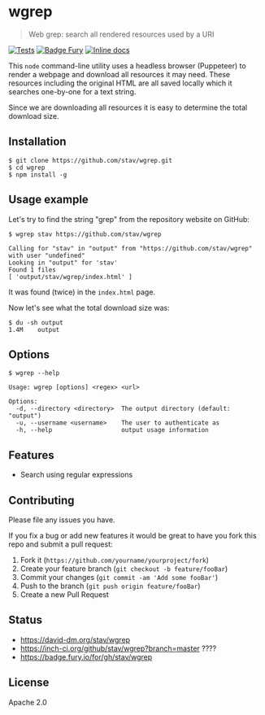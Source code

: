 # wgrep
> Web grep: search all rendered resources used by a URI

[![Tests][test-image]][test-url]
[![Badge Fury][fury-image]][fury-url]
[![Inline docs][inch-image]][inch-url]

This `node` command-line utility uses a headless browser (Puppeteer) to render
a webpage and download all resources it may need. These resources including the
original HTML are all saved locally which it searches one-by-one for a text
string.

Since we are downloading all resources it is easy to determine the total download
size.

## Installation

	$ git clone https://github.com/stav/wgrep.git
	$ cd wgrep
	$ npm install -g

## Usage example

Let's try to find the string "grep" from the repository website on GitHub:

	$ wgrep stav https://github.com/stav/wgrep

	Calling for "stav" in "output" from "https://github.com/stav/wgrep" with user "undefined"
	Looking in "output" for 'stav'
	Found 1 files
	[ 'output/stav/wgrep/index.html' ]

It was found (twice) in the `index.html` page.

Now let's see what the total download size was:

	$ du -sh output
	1.4M    output

## Options

	$ wgrep --help

	Usage: wgrep [options] <regex> <url>

	Options:
	  -d, --directory <directory>  The output directory (default: "output")
	  -u, --username <username>    The user to authenticate as
	  -h, --help                   output usage information

## Features

* Search using regular expressions

## Contributing

Please file any issues you have.

If you fix a bug or add new features it would be great to have you fork this
repo and submit a pull request:

1. Fork it (`https://github.com/yourname/yourproject/fork`)
2. Create your feature branch (`git checkout -b feature/fooBar`)
3. Commit your changes (`git commit -am 'Add some fooBar'`)
4. Push to the branch (`git push origin feature/fooBar`)
5. Create a new Pull Request

## Status

* https://david-dm.org/stav/wgrep
* https://inch-ci.org/github/stav/wgrep?branch=master   ????
* https://badge.fury.io/for/gh/stav/wgrep

## License

Apache 2.0

<!-- Markdown link & img dfn's -->
[test-image]: https://github.com/stav/wgrep/workflows/e2e/badge.svg
[test-url]:   https://github.com/stav/wgrep/workflows
[fury-image]: https://badge.fury.io/gh/stav%2Fwgrep.svg
[fury-url]:   https://badge.fury.io/gh/stav%2Fwgrep
[inch-image]: http://inch-ci.org/github/stav/wgrep.svg?branch=master
[inch-url]:   http://inch-ci.org/github/stav/wgrep

